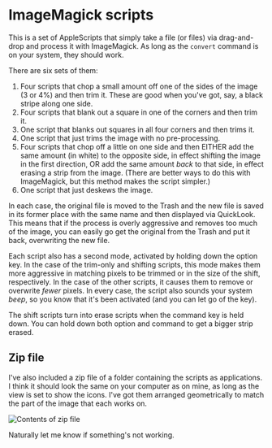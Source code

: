 # ImageMagick scripts

This is a set of AppleScripts that simply take a file (or files) via drag-and-drop and process it with ImageMagick. As long as the `convert` command is on your system, they should work.

There are six sets of them:

1. Four scripts that chop a small amount off one of the sides of the image (3 or 4%) and then trim it. These are good when you've got, say, a black stripe along one side.
1. Four scripts that blank out a square in one of the corners and then trim it.
1. One script that blanks out squares in all four corners and then trims it.
1. One script that just trims the image with no pre-processing.
1. Four scripts that chop off a little on one side and then EITHER add the same amount (in white) to the opposite side, in effect shifting the image in the first direction, OR add the same amount *back* to that side, in effect erasing a strip from the image. (There are better ways to do this with ImageMagick, but this method makes the script simpler.)
1. One script that just deskews the image.

In each case, the original file is moved to the Trash and the new file is saved in its former place with the same name and then displayed via QuickLook. This means that if the process is overly aggressive and removes too much of the image, you can easily go get the original from the Trash and put it back, overwriting the new file.

Each script also has a second mode, activated by holding down the option key. In the case of the trim-only and shifting scripts, this mode makes them more aggressive in matching pixels to be trimmed or in the size of the shift, respectively. In the case of the other scripts, it causes them to remove or overwrite *fewer* pixels. In every case, the script also sounds your system *beep*, so you know that it's been activated (and you can let go of the key).

The shift scripts turn into erase scripts when the command key is held down. You can hold down both option and command to get a bigger strip erased.

## Zip file

I've also included a zip file of a folder containing the scripts as applications. I think it should look the same on your computer as on mine, as long as the view is set to show the icons. I've got them arranged geometrically to match the part of the image that each works on.

![Contents of zip file](http://jmuccigr.github.io/images/trim_apps_2.png)

Naturally let me know if something's not working.
